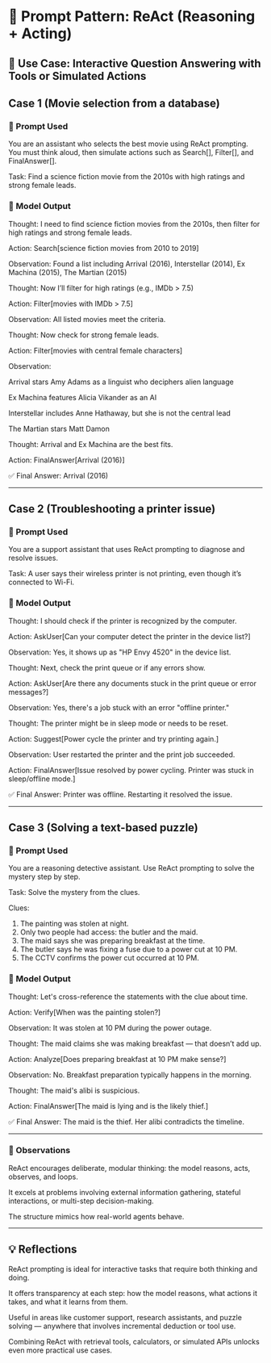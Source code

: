 # 🔁 Prompt Pattern: ReAct (Reasoning + Acting)

## 🧪 Use Case: Interactive Question Answering with Tools or Simulated Actions

## Case 1 (Movie selection from a database)

### 📝 Prompt Used

You are an assistant who selects the best movie using ReAct prompting.
You must think aloud, then simulate actions such as Search[], Filter[], and FinalAnswer[].

Task: Find a science fiction movie from the 2010s with high ratings and strong female leads.

### 🤖 Model Output

Thought: I need to find science fiction movies from the 2010s, then filter for high ratings and strong female leads.

Action: Search[science fiction movies from 2010 to 2019]

Observation: Found a list including Arrival (2016), Interstellar (2014), Ex Machina (2015), The Martian (2015)

Thought: Now I’ll filter for high ratings (e.g., IMDb > 7.5)

Action: Filter[movies with IMDb > 7.5]

Observation: All listed movies meet the criteria.

Thought: Now check for strong female leads.

Action: Filter[movies with central female characters]

Observation:

Arrival stars Amy Adams as a linguist who deciphers alien language

Ex Machina features Alicia Vikander as an AI

Interstellar includes Anne Hathaway, but she is not the central lead

The Martian stars Matt Damon

Thought: Arrival and Ex Machina are the best fits.

Action: FinalAnswer[Arrival (2016)]

✅ Final Answer: Arrival (2016)

---

## Case 2 (Troubleshooting a printer issue)

### 📝 Prompt Used

You are a support assistant that uses ReAct prompting to diagnose and resolve issues.

Task: A user says their wireless printer is not printing, even though it’s connected to Wi-Fi.

### 🤖 Model Output

Thought: I should check if the printer is recognized by the computer.

Action: AskUser[Can your computer detect the printer in the device list?]

Observation: Yes, it shows up as "HP Envy 4520" in the device list.

Thought: Next, check the print queue or if any errors show.

Action: AskUser[Are there any documents stuck in the print queue or error messages?]

Observation: Yes, there's a job stuck with an error "offline printer."

Thought: The printer might be in sleep mode or needs to be reset.

Action: Suggest[Power cycle the printer and try printing again.]

Observation: User restarted the printer and the print job succeeded.

Action: FinalAnswer[Issue resolved by power cycling. Printer was stuck in sleep/offline mode.]

✅ Final Answer: Printer was offline. Restarting it resolved the issue.

---

## Case 3 (Solving a text-based puzzle)

### 📝 Prompt Used

You are a reasoning detective assistant. Use ReAct prompting to solve the mystery step by step.

Task: Solve the mystery from the clues.

Clues:
1. The painting was stolen at night.
2. Only two people had access: the butler and the maid.
3. The maid says she was preparing breakfast at the time.
4. The butler says he was fixing a fuse due to a power cut at 10 PM.
5. The CCTV confirms the power cut occurred at 10 PM.

### 🤖 Model Output

Thought: Let's cross-reference the statements with the clue about time.

Action: Verify[When was the painting stolen?]

Observation: It was stolen at 10 PM during the power outage.

Thought: The maid claims she was making breakfast — that doesn’t add up.

Action: Analyze[Does preparing breakfast at 10 PM make sense?]

Observation: No. Breakfast preparation typically happens in the morning.

Thought: The maid's alibi is suspicious.

Action: FinalAnswer[The maid is lying and is the likely thief.]

✅ Final Answer: The maid is the thief. Her alibi contradicts the timeline.

---

### 🧠 Observations

ReAct encourages deliberate, modular thinking: the model reasons, acts, observes, and loops.

It excels at problems involving external information gathering, stateful interactions, or multi-step decision-making.

The structure mimics how real-world agents behave.

---

## 💡 Reflections

ReAct prompting is ideal for interactive tasks that require both thinking and doing.

It offers transparency at each step: how the model reasons, what actions it takes, and what it learns from them.

Useful in areas like customer support, research assistants, and puzzle solving — anywhere that involves incremental deduction or tool use.

Combining ReAct with retrieval tools, calculators, or simulated APIs unlocks even more practical use cases.